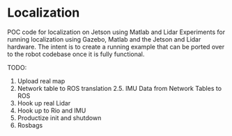 # Localization
POC code for localization on Jetson using Matlab and Lidar
Experiments for running localization using Gazebo, Matlab and the Jetson and Lidar hardware. 
The intent is to create a running example that can be ported over to the robot codebase once it is fully functional.

TODO:
1. Upload real map
2. Network table to ROS translation
2.5. IMU Data from Network Tables to ROS
3. Hook up real Lidar
4. Hook up to Rio and IMU
5. Productize init and shutdown
6. Rosbags

